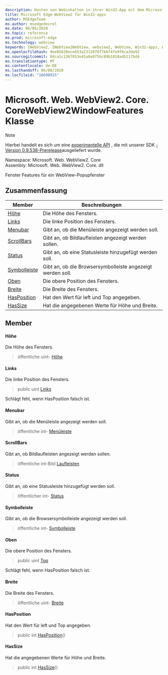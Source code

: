 ```yaml
---
description: Hosten von Webinhalten in ihrer Win32-App mit dem Microsoft Edge WebView2-Steuerelement
title: Microsoft Edge-WebView2 für Win32-apps
author: MSEdgeTeam
ms.author: msedgedevrel
ms.date: 06/05/2020
ms.topic: reference
ms.prod: microsoft-edge
ms.technology: webview
keywords: IWebView2, IWebView2WebView, webview2, WebView, Win32-apps, Win32, Edge, ICoreWebView2, ICoreWebView2Controller, Browser-Steuerelement, Edge-HTML
ms.openlocfilehash: 9ee85620ece653a2312076f7b6f4fe9f6ca3da92
ms.sourcegitcommit: 8dca1c1367853e45a0a975bc89b1818adb117bd4
ms.translationtype: MT
ms.contentlocale: de-DE
ms.lasthandoff: 06/08/2020
ms.locfileid: "10698915"
---
```

# Microsoft. Web. WebView2. Core. CoreWebView2WindowFeatures Klasse 

> [!NOTE]
> Hierbei handelt es sich um eine [experimentelle API](../../../concepts/versioning.md#experimental-apis) , die mit unserer SDK [-Version 0.9.538-Prerelease](../../../releasenotes.md#09538)ausgeliefert wurde.

Namespace: Microsoft. Web. WebView2. Core \
Assembly: Microsoft. Web. WebView2. Core. dll

Fenster Features für ein WebView-Popupfenster

## Zusammenfassung

 Member                        | Beschreibungen
--------------------------------|---------------------------------------------
[Höhe](#height) | Die Höhe des Fensters.
[Links](#left) | Die linke Position des Fensters.
[Menubar](#menubar) | Gibt an, ob die Menüleiste angezeigt werden soll.
[ScrollBars](#scrollbars) | Gibt an, ob Bildlaufleisten angezeigt werden sollen.
[Status](#status) | Gibt an, ob eine Statusleiste hinzugefügt werden soll.
[Symbolleiste](#toolbar) | Gibt an, ob die Browsersymbolleiste angezeigt werden soll.
[Oben](#top) | Die obere Position des Fensters.
[Breite](#width) | Die Breite des Fensters.
[HasPosition](#hasposition) | Hat den Wert für left und Top angegeben.
[HasSize](#hassize) | Hat die angegebenen Werte für Höhe und Breite.

## Member

#### Höhe 

Die Höhe des Fensters.

> öffentliche uint- [Höhe](#height)

#### Links 

Die linke Position des Fensters.

> public uint [Links](#left)

Schlägt fehl, wenn HasPosition falsch ist.

#### Menubar 

Gibt an, ob die Menüleiste angezeigt werden soll.

> öffentliche int- [Menüleiste](#menubar)

#### ScrollBars 

Gibt an, ob Bildlaufleisten angezeigt werden sollen.

> öffentliche int-Bild [Laufleisten](#scrollbars)

#### Status 

Gibt an, ob eine Statusleiste hinzugefügt werden soll.

> öffentlicher int- [Status](#status)

#### Symbolleiste 

Gibt an, ob die Browsersymbolleiste angezeigt werden soll.

> öffentliche int- [Symbolleiste](#toolbar)

#### Oben 

Die obere Position des Fensters.

> public uint [Top](#top)

Schlägt fehl, wenn HasPosition falsch ist.

#### Breite 

Die Breite des Fensters.

> öffentliche uint- [Breite](#width)

#### HasPosition 

Hat den Wert für left und Top angegeben.

> public int [HasPosition](#hasposition)()

#### HasSize 

Hat die angegebenen Werte für Höhe und Breite.

> public int [HasSize](#hassize)()

